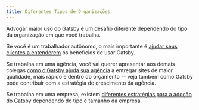 ```yaml
---
title: Diferentes Tipos de Organizações
---
```


Advogar maior uso do Gatsby é um desafio diferente dependendo do tipo da organização em que você trabalha.

Se você é um trabalhador autônomo, o mais importante é [ajudar seus clientes a entenderem](/docs/winning-over-clients) os benefícios de usar Gatsby.

Se trabalha em uma agência, você vai querer apresentar aos demais colegas [como o Gatsby ajuda sua agência](/docs/gatsby-for-agencies) a entregar sites de maior qualidade, mais rápido e dentro do orçamento -- veja também como Gatsby pode contribuir com a estratégia de crescimento da agência.

Se trabalha em uma empresa, existem [diferentes estratégias para a adoção do Gatsby](/docs/gatsby-for-companies) dependendo do tipo e tamanho da empresa.

<GuideList slug={props.slug} />
